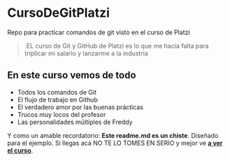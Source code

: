 # CursoDeGitPlatzi

Repo para practicar comandos de git visto en el curso de Platzi

> .EL curso de Git y GitHub de Platzi es lo que me hacia falta para triplicar mi salario y lanzarme a la industria

## En este curso vemos de todo

-   Todos los comandos de Git
-   El flujo de trabajo en Github
-   El verdadero amor por las buenas prácticas
-   Trucos muy locos del profesor
-   Las personalidades múltiples de Freddy

Y como un amable recordatorio: **Este readme.md es un chiste**. Diseñado para el ejemplo. Si llegas acá NO TE LO TOMES EN SERIO y mejor ve [**a ver el curso**](https://platzi.com/cursos/git-github/ 'a ver el curso').
